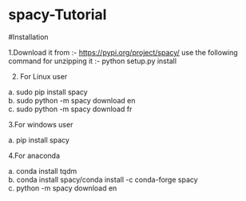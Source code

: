 # spacy-Tutorial
#Installation

1.Download it from :- https://pypi.org/project/spacy/ 
use the following command for unzipping it :- python setup.py install

2. For Linux user

a. sudo pip install spacy  
b. sudo python -m spacy download en  
c. sudo python -m spacy download fr  

3.For windows user

a. pip install spacy  

4.For anaconda

a. conda install tqdm  
b. conda install spacy/conda install -c conda-forge spacy  
c. python -m spacy download en  
